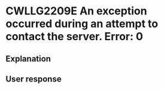 # CWLLG2209E An exception occurred during an attempt to contact the server.  Error: 0

## Explanation

## User response